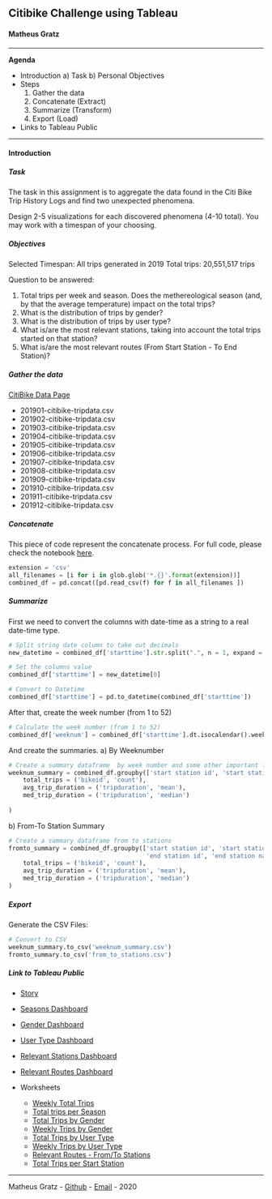 ## Citibike Challenge using Tableau
#### Matheus Gratz
---
<strong>Agenda</strong>
- Introduction
  a) Task
  b) Personal Objectives
- Steps
  1) Gather the data
  2) Concatenate (Extract)
  3) Summarize (Transform)
  4) Export (Load)
- Links to Tableau Public
---
#### Introduction

##### Task
The task in this assignment is to aggregate the data found in the Citi Bike Trip History Logs and find two unexpected phenomena.

Design 2-5 visualizations for each discovered phenomena (4-10 total). You may work with a timespan of your choosing.

##### Objectives

Selected Timespan: All trips generated in 2019
Total trips: 20,551,517 trips

Question to be answered:
1) Total trips per week and season. Does the methereological season (and, by that the average temperature) impact on the total trips?
2) What is the distribution of trips by gender?
3) What is the distribution of trips by user type?
4) What is/are the most relevant stations, taking into account the total trips started on that station?
5) What is/are the most relevant routes (From Start Station - To End Station)?

##### Gather the data
[CitiBike Data Page](https://s3.amazonaws.com/tripdata/index.html)
* 201901-citibike-tripdata.csv
* 201902-citibike-tripdata.csv
* 201903-citibike-tripdata.csv
* 201904-citibike-tripdata.csv
* 201905-citibike-tripdata.csv
* 201906-citibike-tripdata.csv
* 201907-citibike-tripdata.csv
* 201908-citibike-tripdata.csv
* 201909-citibike-tripdata.csv
* 201910-citibike-tripdata.csv
* 201911-citibike-tripdata.csv
* 201912-citibike-tripdata.csv

##### Concatenate

This piece of code represent the concatenate process. For full code, please check the notebook [here]().

```python
extension = 'csv'
all_filenames = [i for i in glob.glob('*.{}'.format(extension))]
combined_df = pd.concat([pd.read_csv(f) for f in all_filenames ])
```

##### Summarize
First we need to convert the columns with date-time as a string to a real date-time type.
```python
# Split string date column to take out decimals
new_datetime = combined_df['starttime'].str.split(".", n = 1, expand = True)

# Set the columns value
combined_df['starttime'] = new_datetime[0]

# Convert to Datetime
combined_df['starttime'] = pd.to_datetime(combined_df['starttime'])
```

After that, create the week number (from 1 to 52)

```python
# Calculate the week number (from 1 to 52)
combined_df['weeknum'] = combined_df['starttime'].dt.isocalendar().week
```

And create the summaries.
a) By Weeknumber

```python
# Create a summary dataframe  by week number and some other important fields
weeknum_summary = combined_df.groupby(['start station id', 'start station name', 'start station latitude', 'start station longitude', 'usertype', 'gender', 'weeknum']).agg(
    total_trips = ('bikeid', 'count'),
    avg_trip_duration = ('tripduration', 'mean'),
    med_trip_duration = ('tripduration', 'median')  
    
)
```

b) From-To Station Summary

```python
# Create a summary dataframe from to stations
fromto_summary = combined_df.groupby(['start station id', 'start station name', 'start station latitude', 'start station longitude', 
                                      'end station id', 'end station name', 'end station latitude', 'end station longitude']).agg(
    total_trips = ('bikeid', 'count'),
    avg_trip_duration = ('tripduration', 'mean'),
    med_trip_duration = ('tripduration', 'median')      
)
```

##### Export

Generate the CSV Files:

```python
# Convert to CSV
weeknum_summary.to_csv('weeknum_summary.csv')
fromto_summary.to_csv('from_to_stations.csv')
```

##### Link to Tableau Public
* [Story](https://public.tableau.com/profile/matheus.gratz#!/vizhome/Citibike-GratzM_-TableauChallenge/CitiBike-MGratz)
* [Seasons Dashboard](https://public.tableau.com/profile/matheus.gratz#!/vizhome/Citibike-GratzM_-TableauChallenge/SeasonDashboard)
* [Gender Dashboard](https://public.tableau.com/profile/matheus.gratz#!/vizhome/Citibike-GratzM_-TableauChallenge/GenderDashboard)
* [User Type Dashboard](https://public.tableau.com/profile/matheus.gratz#!/vizhome/Citibike-GratzM_-TableauChallenge/UserTypeDashboard)
* [Relevant Stations Dashboard](https://public.tableau.com/profile/matheus.gratz#!/vizhome/Citibike-GratzM_-TableauChallenge/RelevantStations-TotalTrips)
* [Relevant Routes Dashboard](https://public.tableau.com/profile/matheus.gratz#!/vizhome/Citibike-GratzM_-TableauChallenge/RelevantRoutes-FromToStationsTotalTrips)
* Worksheets
	
  * [Weekly Total Trips](https://public.tableau.com/profile/matheus.gratz#!/vizhome/Citibike-GratzM_-TableauChallenge/WeeklyTotalTrips)
  * [Total trips per Season](https://public.tableau.com/profile/matheus.gratz#!/vizhome/Citibike-GratzM_-TableauChallenge/TotaltripsperSeason)
  * [Total Trips by Gender](https://public.tableau.com/profile/matheus.gratz#!/vizhome/Citibike-GratzM_-TableauChallenge/TotalTripsbyGender)
  * [Weekly Trips by Gender](https://public.tableau.com/profile/matheus.gratz#!/vizhome/Citibike-GratzM_-TableauChallenge/WeeklyTripsbyGender)
  * [Total Trips by User Type](https://public.tableau.com/profile/matheus.gratz#!/vizhome/Citibike-GratzM_-TableauChallenge/TotalTripsbyUserType)
  * [Weekly Trips by User Type](https://public.tableau.com/profile/matheus.gratz#!/vizhome/Citibike-GratzM_-TableauChallenge/WeeklyTripsbyUserType)
  * [Relevant Routes - From/To Stations](https://public.tableau.com/profile/matheus.gratz#!/vizhome/Citibike-GratzM_-TableauChallenge/RelevantRoutes-FromToStations)
  * [Total Trips per Start Station](https://public.tableau.com/profile/matheus.gratz#!/vizhome/Citibike-GratzM_-TableauChallenge/TotalTripsperStartStation)

---
Matheus Gratz - [Github](https://github.com/matheusgratz/) - [Email](matheusgratz@gmail.com) - 2020